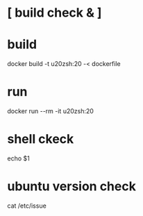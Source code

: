 
# [ build check & ]

# build

docker build -t u20zsh:20 -< dockerfile

# run

docker run --rm -it  u20zsh:20 


# shell ckeck

echo $1

# ubuntu version check

cat /etc/issue
